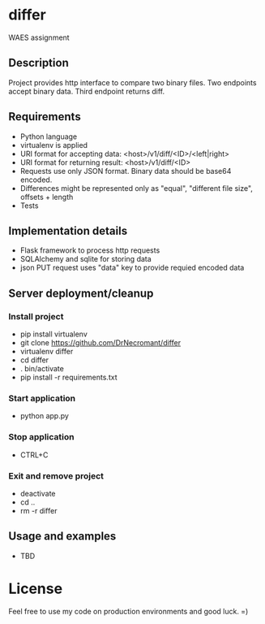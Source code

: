 # differ
WAES assignment

## Description
Project provides http interface to compare two binary files.
Two endpoints accept binary data.
Third endpoint returns diff.
 
## Requirements
* Python language
* virtualenv is applied
* URI format for accepting data: \<host>/v1/diff/\<ID>/\<left|right>
* URI format for returning result: \<host>/v1/diff/\<ID>
* Requests use only JSON format. Binary data should be base64 encoded.
* Differences might be represented only as "equal", "different file size", offsets + length
* Tests

## Implementation details
* Flask framework to process http requests
* SQLAlchemy and sqlite for storing data
* json PUT request uses "data" key to provide requied encoded data

## Server deployment/cleanup

### Install project
* pip install virtualenv
* git clone https://github.com/DrNecromant/differ
* virtualenv differ
* cd differ
* . bin/activate
* pip install -r requirements.txt

### Start application
* python app.py

### Stop application
* CTRL+C

### Exit and remove project
* deactivate
* cd ..
* rm -r differ

## Usage and examples
* TBD

# License
Feel free to use my code on production environments and good luck. =)
